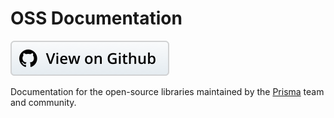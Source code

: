 # OSS Documentation

[![](./assets/view-on-github.png)](https://github.com/graphcool/graphql-config)

Documentation for the open-source libraries maintained by the [Prisma](https://www.prisma.io) team and community.

<!-- 
TODO:
- Slack
- Forum
- Prisma Community
-->